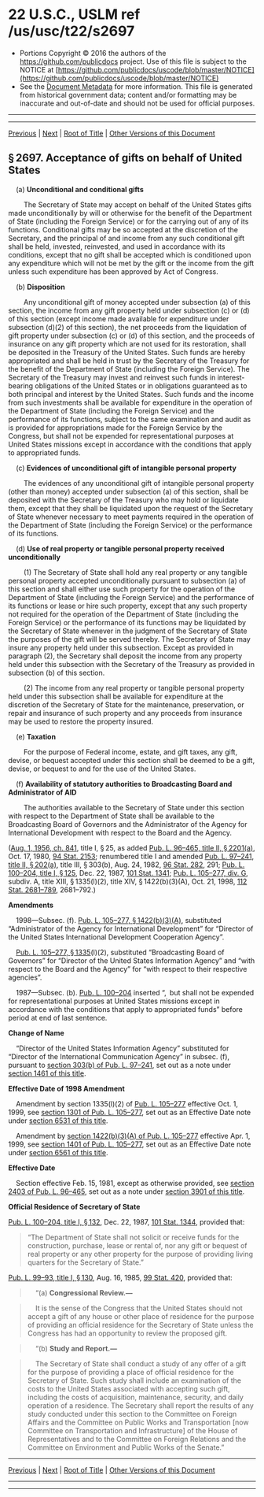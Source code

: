 ---
---

# 22 U.S.C., USLM ref /us/usc/t22/s2697

* Portions Copyright © 2016 the authors of the https://github.com/publicdocs project.
  Use of this file is subject to the NOTICE at [https://github.com/publicdocs/uscode/blob/master/NOTICE](https://github.com/publicdocs/uscode/blob/master/NOTICE)
* See the [Document Metadata](././../../../..//README.md) for more information.
  This file is generated from historical government data; content and/or formatting may be inaccurate and out-of-date and should not be used for official purposes.

----------
----------

[Previous](./../../../..//us/usc/t22/ch38/m__us_usc_t22_s2696.md) | [Next](./../../../..//us/usc/t22/ch38/m__us_usc_t22_s2698.md) | [Root of Title](./../../../../) | [Other Versions of this Document](https://publicdocs.github.io/go/links?ns=uslm&ref=%2Fus%2Fusc%2Ft22%2Fs2697)

## § 2697. Acceptance of gifts on behalf of United States

    (a) __Unconditional and conditional gifts__ 

        The Secretary of State may accept on behalf of the United States gifts made unconditionally by will or otherwise for the benefit of the Department of State (including the Foreign Service) or for the carrying out of any of its functions. Conditional gifts may be so accepted at the discretion of the Secretary, and the principal of and income from any such conditional gift shall be held, invested, reinvested, and used in accordance with its conditions, except that no gift shall be accepted which is conditioned upon any expenditure which will not be met by the gift or the income from the gift unless such expenditure has been approved by Act of Congress.

    (b) __Disposition__ 

        Any unconditional gift of money accepted under subsection (a) of this section, the income from any gift property held under subsection (c) or (d) of this section (except income made available for expenditure under subsection (d)(2) of this section), the net proceeds from the liquidation of gift property under subsection (c) or (d) of this section, and the proceeds of insurance on any gift property which are not used for its restoration, shall be deposited in the Treasury of the United States. Such funds are hereby appropriated and shall be held in trust by the Secretary of the Treasury for the benefit of the Department of State (including the Foreign Service). The Secretary of the Treasury may invest and reinvest such funds in interest-bearing obligations of the United States or in obligations guaranteed as to both principal and interest by the United States. Such funds and the income from such investments shall be available for expenditure in the operation of the Department of State (including the Foreign Service) and the performance of its functions, subject to the same examination and audit as is provided for appropriations made for the Foreign Service by the Congress, but shall not be expended for representational purposes at United States missions except in accordance with the conditions that apply to appropriated funds.

    (c) __Evidences of unconditional gift of intangible personal property__ 

        The evidences of any unconditional gift of intangible personal property (other than money) accepted under subsection (a) of this section, shall be deposited with the Secretary of the Treasury who may hold or liquidate them, except that they shall be liquidated upon the request of the Secretary of State whenever necessary to meet payments required in the operation of the Department of State (including the Foreign Service) or the performance of its functions.

    (d) __Use of real property or tangible personal property received unconditionally__ 

        (1) The Secretary of State shall hold any real property or any tangible personal property accepted unconditionally pursuant to subsection (a) of this section and shall either use such property for the operation of the Department of State (including the Foreign Service) and the performance of its functions or lease or hire such property, except that any such property not required for the operation of the Department of State (including the Foreign Service) or the performance of its functions may be liquidated by the Secretary of State whenever in the judgment of the Secretary of State the purposes of the gift will be served thereby. The Secretary of State may insure any property held under this subsection. Except as provided in paragraph (2), the Secretary shall deposit the income from any property held under this subsection with the Secretary of the Treasury as provided in subsection (b) of this section.

        (2) The income from any real property or tangible personal property held under this subsection shall be available for expenditure at the discretion of the Secretary of State for the maintenance, preservation, or repair and insurance of such property and any proceeds from insurance may be used to restore the property insured.

    (e) __Taxation__ 

        For the purpose of Federal income, estate, and gift taxes, any gift, devise, or bequest accepted under this section shall be deemed to be a gift, devise, or bequest to and for the use of the United States.

    (f) __Availability of statutory authorities to Broadcasting Board and Administrator of AID__ 

        The authorities available to the Secretary of State under this section with respect to the Department of State shall be available to the Broadcasting Board of Governors and the Administrator of the Agency for International Development with respect to the Board and the Agency.

([Aug. 1, 1956, ch. 841][/us/act/1956-08-01/ch841], title I, § 25, as added [Pub. L. 96–465, title II, § 2201(a)][/us/pl/96/465/s2201/a], Oct. 17, 1980, [94 Stat. 2153][/us/stat/94/2153]; renumbered title I and amended [Pub. L. 97–241, title II, § 202(a)][/us/pl/97/241/s202/a], title III, § 303(b), Aug. 24, 1982, [96 Stat. 282][/us/stat/96/282], 291; [Pub. L. 100–204, title I, § 125][/us/pl/100/204/s125], Dec. 22, 1987, [101 Stat. 1341][/us/stat/101/1341]; [Pub. L. 105–277, div. G][/us/pl/105/277], subdiv. A, title XIII, § 1335(l)(2), title XIV, § 1422(b)(3)(A), Oct. 21, 1998, [112 Stat. 2681–789][/us/stat/112/2681-789], 2681–792.)

 __Amendments__ 

    1998—Subsec. (f). [Pub. L. 105–277, § 1422(b)(3)(A)][/us/pl/105/277/s1422/b/3/A], substituted “Administrator of the Agency for International Development” for “Director of the United States International Development Cooperation Agency”.

    [Pub. L. 105–277, § 1335][/us/pl/105/277/s1335](l)(2), substituted “Broadcasting Board of Governors” for “Director of the United States Information Agency” and “with respect to the Board and the Agency” for “with respect to their respective agencies”.

    1987—Subsec. (b). [Pub. L. 100–204][/us/pl/100/204] inserted “, but shall not be expended for representational purposes at United States missions except in accordance with the conditions that apply to appropriated funds” before period at end of last sentence.

 __Change of Name__ 

    “Director of the United States Information Agency” substituted for “Director of the International Communication Agency” in subsec. (f), pursuant to [section 303(b) of Pub. L. 97–241][/us/pl/97/241/s303/b], set out as a note under [section 1461 of this title][/us/usc/t22/s1461].

 __Effective Date of 1998 Amendment__ 

    Amendment by section 1335(l)(2) of [Pub. L. 105–277][/us/pl/105/277] effective Oct. 1, 1999, see [section 1301 of Pub. L. 105–277][/us/pl/105/277/s1301], set out as an Effective Date note under [section 6531 of this title][/us/usc/t22/s6531].

    Amendment by [section 1422(b)(3)(A) of Pub. L. 105–277][/us/pl/105/277/s1422/b/3/A] effective Apr. 1, 1999, see [section 1401 of Pub. L. 105–277][/us/pl/105/277/s1401], set out as an Effective Date note under [section 6561 of this title][/us/usc/t22/s6561].

 __Effective Date__ 

    Section effective Feb. 15, 1981, except as otherwise provided, see [section 2403 of Pub. L. 96–465][/us/pl/96/465/s2403], set out as a note under [section 3901 of this title][/us/usc/t22/s3901].

 __Official Residence of Secretary of State__ 

[Pub. L. 100–204, title I, § 132][/us/pl/100/204/s132], Dec. 22, 1987, [101 Stat. 1344][/us/stat/101/1344], provided that: 

> “The Department of State shall not solicit or receive funds for the construction, purchase, lease or rental of, nor any gift or bequest of real property or any other property for the purpose of providing living quarters for the Secretary of State.”

[Pub. L. 99–93, title I, § 130][/us/pl/99/93/s130], Aug. 16, 1985, [99 Stat. 420][/us/stat/99/420], provided that:

>     “(a) __Congressional Review.—__ 

>     It is the sense of the Congress that the United States should not accept a gift of any house or other place of residence for the purpose of providing an official residence for the Secretary of State unless the Congress has had an opportunity to review the proposed gift.

>     “(b) __Study and Report.—__ 

>     The Secretary of State shall conduct a study of any offer of a gift for the purpose of providing a place of official residence for the Secretary of State. Such study shall include an examination of the costs to the United States associated with accepting such gift, including the costs of acquisition, maintenance, security, and daily operation of a residence. The Secretary shall report the results of any study conducted under this section to the Committee on Foreign Affairs and the Committee on Public Works and Transportation \[now Committee on Transportation and Infrastructure\] of the House of Representatives and to the Committee on Foreign Relations and the Committee on Environment and Public Works of the Senate.”

----------

[Previous](./../../../..//us/usc/t22/ch38/m__us_usc_t22_s2696.md) | [Next](./../../../..//us/usc/t22/ch38/m__us_usc_t22_s2698.md) | [Root of Title](./../../../../) | [Other Versions of this Document](https://publicdocs.github.io/go/links?ns=uslm&ref=%2Fus%2Fusc%2Ft22%2Fs2697)

----------
----------

[/us/act/1956-08-01/ch841]: https://publicdocs.github.io/go/links?ns=uslm&ref=%2Fus%2Fact%2F1956-08-01%2Fch841
[/us/pl/96/465/s2201/a]: https://publicdocs.github.io/go/links?ns=uslm&ref=%2Fus%2Fpl%2F96%2F465%2Fs2201%2Fa
[/us/stat/94/2153]: https://publicdocs.github.io/go/links?ns=uslm&ref=%2Fus%2Fstat%2F94%2F2153
[/us/pl/97/241/s202/a]: https://publicdocs.github.io/go/links?ns=uslm&ref=%2Fus%2Fpl%2F97%2F241%2Fs202%2Fa
[/us/stat/96/282]: https://publicdocs.github.io/go/links?ns=uslm&ref=%2Fus%2Fstat%2F96%2F282
[/us/pl/100/204/s125]: https://publicdocs.github.io/go/links?ns=uslm&ref=%2Fus%2Fpl%2F100%2F204%2Fs125
[/us/stat/101/1341]: https://publicdocs.github.io/go/links?ns=uslm&ref=%2Fus%2Fstat%2F101%2F1341
[/us/pl/105/277]: https://publicdocs.github.io/go/links?ns=uslm&ref=%2Fus%2Fpl%2F105%2F277
[/us/stat/112/2681-789]: https://publicdocs.github.io/go/links?ns=uslm&ref=%2Fus%2Fstat%2F112%2F2681-789
[/us/pl/105/277/s1422/b/3/A]: https://publicdocs.github.io/go/links?ns=uslm&ref=%2Fus%2Fpl%2F105%2F277%2Fs1422%2Fb%2F3%2FA
[/us/pl/105/277/s1335]: https://publicdocs.github.io/go/links?ns=uslm&ref=%2Fus%2Fpl%2F105%2F277%2Fs1335
[/us/pl/100/204]: https://publicdocs.github.io/go/links?ns=uslm&ref=%2Fus%2Fpl%2F100%2F204
[/us/pl/97/241/s303/b]: https://publicdocs.github.io/go/links?ns=uslm&ref=%2Fus%2Fpl%2F97%2F241%2Fs303%2Fb
[/us/usc/t22/s1461]: https://publicdocs.github.io/go/links?ns=uslm&ref=%2Fus%2Fusc%2Ft22%2Fs1461
[/us/pl/105/277]: https://publicdocs.github.io/go/links?ns=uslm&ref=%2Fus%2Fpl%2F105%2F277
[/us/pl/105/277/s1301]: https://publicdocs.github.io/go/links?ns=uslm&ref=%2Fus%2Fpl%2F105%2F277%2Fs1301
[/us/usc/t22/s6531]: https://publicdocs.github.io/go/links?ns=uslm&ref=%2Fus%2Fusc%2Ft22%2Fs6531
[/us/pl/105/277/s1422/b/3/A]: https://publicdocs.github.io/go/links?ns=uslm&ref=%2Fus%2Fpl%2F105%2F277%2Fs1422%2Fb%2F3%2FA
[/us/pl/105/277/s1401]: https://publicdocs.github.io/go/links?ns=uslm&ref=%2Fus%2Fpl%2F105%2F277%2Fs1401
[/us/usc/t22/s6561]: https://publicdocs.github.io/go/links?ns=uslm&ref=%2Fus%2Fusc%2Ft22%2Fs6561
[/us/pl/96/465/s2403]: https://publicdocs.github.io/go/links?ns=uslm&ref=%2Fus%2Fpl%2F96%2F465%2Fs2403
[/us/usc/t22/s3901]: https://publicdocs.github.io/go/links?ns=uslm&ref=%2Fus%2Fusc%2Ft22%2Fs3901
[/us/pl/100/204/s132]: https://publicdocs.github.io/go/links?ns=uslm&ref=%2Fus%2Fpl%2F100%2F204%2Fs132
[/us/stat/101/1344]: https://publicdocs.github.io/go/links?ns=uslm&ref=%2Fus%2Fstat%2F101%2F1344
[/us/pl/99/93/s130]: https://publicdocs.github.io/go/links?ns=uslm&ref=%2Fus%2Fpl%2F99%2F93%2Fs130
[/us/stat/99/420]: https://publicdocs.github.io/go/links?ns=uslm&ref=%2Fus%2Fstat%2F99%2F420


